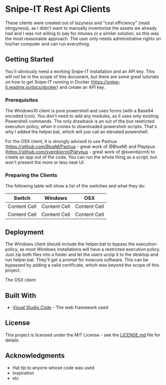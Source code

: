 # Snipe-IT Rest Api Clients


These clients were created out of lazyness and "cost efficiency" (read: stingyness), as I didn't want to manually inventorize the assets we already had and
I was not willing to pay for intunes or a similar solution, so this was the most reasonable approach. The user only needs administrative rights on his/her
computer and can run everything.

## Getting Started

You´ll obviously need a working Snipe-IT installation and an API key. 
This will not be in the scope of this document, but there are some great tutorials
on how to get Snipe-IT running in Docker (https://snipe-it.readme.io/docs/docker) and create an API key.

### Prerequisites

The Windows10 client is pure powershell and uses forms (with a Base64 encoded Icon).
You don't need to add any modules, as it uses only existing Powershell commands. The only drawback is
an out of the box restricted execution policy, when it comes to downloaded powershell-scripts.
That's why I added the helper.bat, which will just call an elevated powershell.

For the OSX client, it is strongly advised to use Pashua (https://github.com/BlueM/Pashua - great work of @BlueM) 
and Playtpus (https://github.com/sveinbjornt/Platypus - great work of @sveinbjornt) to create an app out of the code.
You can run the whole thing as a script, but won't present the more or less neat UI.




### Preparing the Clients

The following table will show a list of the switches and what they do:

| Switch        | Windows       |   OSX
| ------------- | ------------- |-------------
| Content Cell  | Content Cell  | Content Cell
| Content Cell  | Content Cell  | Content Cell


## Deployment

The Windows client should include the helper.bat to bypass the execution-policy, as most Windows installations will have a restricted execution policy. Just zip both files into a folder
and let the users unzip it to the desktop and run helper.bat. They'll get a prompt for insecure software. This can be bypassed by adding a valid certificate, which was beyond the scope of this project.

The OSX client 

## Built With

* [Visual Studio Code](https://code.visualstudio.com/) - The web framework used


## License

This project is licensed under the MIT License - see the [LICENSE.md](LICENSE.md) file for details

## Acknowledgments

* Hat tip to anyone whose code was used
* Inspiration
* etc
